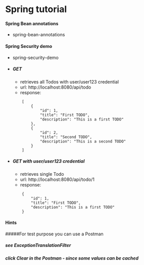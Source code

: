 # Spring tutorial

#### Spring Bean annotations
- spring-bean-annotations

#### Spring Security demo
- spring-security-demo

- ##### GET 
    - retrieves all Todos with user/user123 credential
    - url: http://localhost:8080/api/todo
    - response:
    ```
		[
			{
				"id": 1,
				"title": "First TODO",
				"description": "This is a first TODO"
			},
			{
				"id": 2,
				"title": "Second TODO",
				"description": "This is a second TODO"
			}
		]
    ```    
- ##### GET with user/user123 credential
    - retrieves single Todo
    - url: http://localhost:8080/api/todo/1
    - response:
    ```
		{
			"id": 1,
			"title": "First TODO",
			"description": "This is a first TODO"
		}
    ```
	
#### Hints
#####For test purpose you can use a Postman
##### see ExceptionTranslationFilter
##### click Clear in the Postman - since some values can be cached